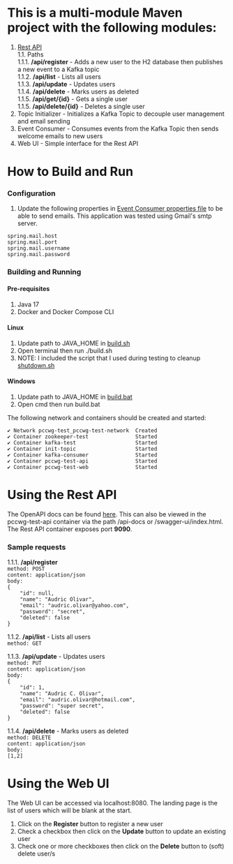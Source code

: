 <h1>This is a multi-module Maven project with the following modules:</h1>

1. [Rest API](./pccwg-test-api/api-docs.yaml) <br>
1.1. Paths <br>
  1.1.1.  __/api/register__  - Adds a new user to the H2 database then publishes a new event to a Kafka topic <br>
  1.1.2.  __/api/list__  - Lists all users <br>
  1.1.3.  __/api/update__  - Updates users <br>
  1.1.4.  __/api/delete__  - Marks users as deleted <br>
  1.1.5.  __/api/get/{id}__  - Gets a single user <br>
  1.1.5.  __/api/delete/{id}__  - Deletes a single user <br>
2. Topic Initializer - Initializes a Kafka Topic to decouple user management and email sending <br>
3. Event Consumer - Consumes events from the Kafka Topic then sends welcome emails to new users <br>
4. Web UI - Simple interface for the Rest API

<h1>How to Build and Run</h1>
<h3>Configuration</h3>

1. Update the following properties in [Event Consumer properties file](./pccwg-test-consumer/src/main/resources/application.properties) to be able to send emails.  This application was tested using Gmail's smtp server.

`spring.mail.host` <br>
`spring.mail.port` <br>
`spring.mail.username` <br>
`spring.mail.password` <br>

<h3>Building and Running</h3>
<h4>Pre-requisites</h4>
<ol>
<li> Java 17 </li>
<li> Docker and Docker Compose CLI</li>
</ol>

<h4>Linux</h4>

1. Update path to JAVA_HOME in [build.sh](build.sh)
2. Open terminal then run ./build.sh
3. NOTE: I included the script that I used during testing to cleanup [shutdown.sh](./shutdown.sh)

<h4>Windows</h4>

1. Update path to JAVA_HOME in [build.bat](build.bat)
2. Open cmd then run build.bat

The following network and containers should be created and started: <br>

`✔ Network pccwg-test_pccwg-test-network  Created` <br>
`✔ Container zookeeper-test               Started` <br>
`✔ Container kafka-test                   Started` <br>
`✔ Container init-topic                   Started` <br>
`✔ Container kafka-consumer               Started` <br>
`✔ Container pccwg-test-api               Started` <br>
`✔ Container pccwg-test-web               Started` <br>
    
<h1>Using the Rest API</h1>

The OpenAPI docs can be found [here](./pccwg-test-api/api-docs.yaml). This can also be viewed in the pccwg-test-api container via the path /api-docs or /swagger-ui/index.html.  The Rest API container exposes port **9090**.

<h3>Sample requests</h3>

1.1.1.  __/api/register__ <br>
`method: POST` <br>
`content: application/json` <br>
`body: ` <br>
`{` <br>
`    "id": null,` <br>
`    "name": "Audric Olivar",` <br>
`    "email": "audric.olivar@yahoo.com",` <br>
`    "password": "secret",` <br>
`    "deleted": false` <br>
`}` <br>

  1.1.2.  __/api/list__  - Lists all users <br>
`method: GET` <br>  

  1.1.3.  __/api/update__  - Updates users <br>
`method: PUT` <br>
`content: application/json` <br>
`body: ` <br>
`{` <br>
`    "id": 1,` <br>
`    "name": "Audric C. Olivar",` <br>
`    "email": "audric.olivar@hotmail.com",` <br>
`    "password": "super secret",` <br>
`    "deleted": false` <br>
`}` <br>
  
  1.1.4.  __/api/delete__  - Marks users as deleted <br>
`method: DELETE` <br>
`content: application/json` <br>
`body: ` <br>
`[1,2]` <br>

<h1>Using the Web UI</h1>

The Web UI can be accessed via localhost:8080.  The landing page is the list of users which will be blank at the start. <br>
1. Click on the  __Register__  button to register a new user
2. Check a checkbox then click on the  __Update__  button to update an existing user
3. Check one or more checkboxes then click on the  __Delete__  button to (soft) delete user/s